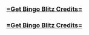 <h3><strong><a href="https://appbitly.com/cDqLZ">=Get Bingo Blitz Credits=</a></strong></h3>


<h3><strong><a href="https://appbitly.com/cDqLZ">=Get Bingo Blitz Credits=</a></strong></h3>
